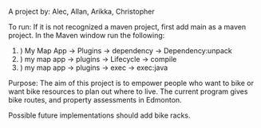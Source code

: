 A project by:
Alec, Allan, Arikka, Christopher

To run:
If it is not recognized a maven project, first add main as a maven project.
In the Maven window run the following:
1. ) My Map App -> Plugins -> dependency -> Dependency:unpack
2. ) my map app -> plugins -> Lifecycle -> compile
3. ) my map app -> plugins -> exec -> exec:java

Purpose:
The aim of this project is to empower people who want to bike or want bike resources to plan out where to live. 
The current program gives bike routes, and property assessments in Edmonton. 

Possible future implementations should add bike racks.
